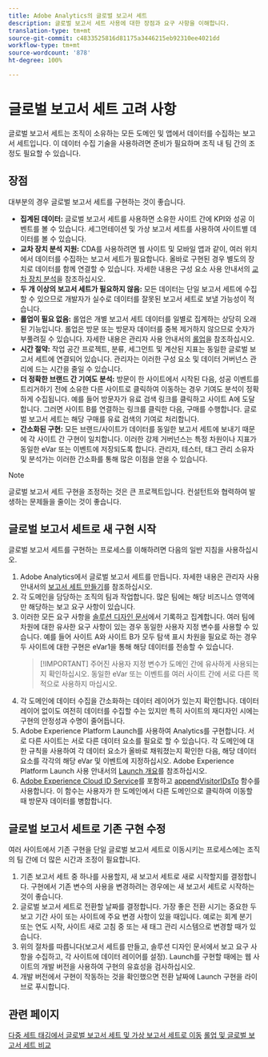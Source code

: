 ```yaml
---
title: Adobe Analytics의 글로벌 보고서 세트
description: 글로벌 보고서 세트 사용에 대한 장점과 요구 사항을 이해합니다.
translation-type: tm+mt
source-git-commit: c4833525816d81175a3446215eb92310ee4021dd
workflow-type: tm+mt
source-wordcount: '878'
ht-degree: 100%

---
```



# 글로벌 보고서 세트 고려 사항

글로벌 보고서 세트는 조직이 소유하는 모든 도메인 및 앱에서 데이터를 수집하는 보고서 세트입니다. 이 데이터 수집 기술을 사용하려면 준비가 필요하며 조직 내 팀 간의 조정도 필요할 수 있습니다.

## 장점

대부분의 경우 글로벌 보고서 세트를 구현하는 것이 좋습니다.

* **집계된 데이터:** 글로벌 보고서 세트를 사용하면 소유한 사이트 간에 KPI와 성공 이벤트를 볼 수 있습니다. 세그먼테이션 및 가상 보고서 세트를 사용하여 사이트별 데이터를 볼 수 있습니다.
* **교차 장치 분석 지원:** CDA를 사용하려면 웹 사이트 및 모바일 앱과 같이, 여러 위치에서 데이터를 수집하는 보고서 세트가 필요합니다. 올바로 구현된 경우 별도의 장치로 데이터를 함께 연결할 수 있습니다. 자세한 내용은 구성 요소 사용 안내서의 [교차 장치 분석](../../components/cda/cda-home.md)을 참조하십시오.
* **두 개 이상의 보고서 세트가 필요하지 않음:** 모든 데이터는 단일 보고서 세트에 수집할 수 있으므로 개발자가 실수로 데이터를 잘못된 보고서 세트로 보낼 가능성이 적습니다.
* **롤업이 필요 없음:** 롤업은 개별 보고서 세트 데이터를 일별로 집계하는 상당히 오래된 기능입니다. 롤업은 방문 또는 방문자 데이터를 중복 제거하지 않으므로 숫자가 부풀려질 수 있습니다. 자세한 내용은 관리자 사용 안내서의 [롤업](../../admin/c-manage-report-suites/rollup-report-suite.md)을 참조하십시오.
* **시간 절약:** 작업 공간 프로젝트, 분류, 세그먼트 및 계산된 지표는 동일한 글로벌 보고서 세트에 연결되어 있습니다. 관리자는 이러한 구성 요소 및 데이터 거버넌스 관리에 드는 시간을 줄일 수 있습니다.
* **더 정확한 브랜드 간 기여도 분석:** 방문이 한 사이트에서 시작된 다음, 성공 이벤트를 트리거하기 전에 소유한 다른 사이트로 클릭하여 이동하는 경우 기여도 분석이 정확하게 수집됩니다. 예를 들어 방문자가 유료 검색 링크를 클릭하고 사이트 A에 도달합니다. 그러면 사이트 B를 연결하는 링크를 클릭한 다음, 구매를 수행합니다. 글로벌 보고서 세트는 해당 구매를 유료 검색의 기여로 처리합니다.
* **간소화된 구현:** 모든 브랜드/사이트가 데이터를 동일한 보고서 세트에 보내기 때문에 각 사이트 간 구현이 일치합니다. 이러한 강제 거버넌스는 특정 차원이나 지표가 동일한 eVar 또는 이벤트에 저장되도록 합니다. 관리자, 테스터, 태그 관리 소유자 및 분석가는 이러한 간소화를 통해 많은 이점을 얻을 수 있습니다.

>[!NOTE]
>
>글로벌 보고서 세트 구현을 조정하는 것은 큰 프로젝트입니다. 컨설턴트와 협력하여 발생하는 문제들을 줄이는 것이 좋습니다.

## 글로벌 보고서 세트로 새 구현 시작

글로벌 보고서 세트를 구현하는 프로세스를 이해하려면 다음의 일반 지침을 사용하십시오.

1. Adobe Analytics에서 글로벌 보고서 세트를 만듭니다. 자세한 내용은 관리자 사용 안내서의 [보고서 세트 만들기](../../admin/admin-console/create-report-suite.md)를 참조하십시오.
2. 각 도메인을 담당하는 조직의 팀과 작업합니다. 많은 팀에는 해당 비즈니스 영역에만 해당하는 보고 요구 사항이 있습니다.
3. 이러한 모든 요구 사항을 [솔루션 디자인 문서](solution-design.md)에서 기록하고 집계합니다. 여러 팀에 차원에 대한 유사한 요구 사항이 있는 경우 동일한 사용자 지정 변수를 사용할 수 있습니다. 예를 들어 사이트 A와 사이트 B가 모두 탐색 표시 차원을 필요로 하는 경우 두 사이트에 대한 구현은 eVar1을 통해 해당 데이터를 전송할 수 있습니다.
   > [!IMPORTANT] 주어진 사용자 지정 변수가 도메인 간에 유사하게 사용되는지 확인하십시오. 동일한 eVar 또는 이벤트를 여러 사이트 간에 서로 다른 목적으로 사용하지 마십시오.
4. 각 도메인에 데이터 수집을 간소화하는 데이터 레이어가 있는지 확인합니다. 데이터 레이어 없이도 여전히 데이터를 수집할 수는 있지만 특히 사이트의 재디자인 시에는 구현의 안정성과 수명이 줄어듭니다.
5. Adobe Experience Platform Launch를 사용하여 Analytics를 구현합니다. 서로 다른 사이트는 서로 다른 데이터 요소를 필요로 할 수 있습니다. 각 도메인에 대한 규칙을 사용하여 각 데이터 요소가 올바로 채워졌는지 확인한 다음, 해당 데이터 요소를 각각의 해당 eVar 및 이벤트에 지정하십시오. Adobe Experience Platform Launch 사용 안내서의 [Launch 개요](https://docs.adobe.com/content/help/ko-KR/launch/using/overview.html)를 참조하십시오.
6. [Adobe Experience Cloud ID Service](https://docs.adobe.com/content/help/ko-KR/id-service/using/home.html)를 포함하고 [appendVisitorIDsTo](https://docs.adobe.com/content/help/ko-KR/id-service/using/id-service-api/methods/appendvisitorid.html) 함수를 사용합니다. 이 함수는 사용자가 한 도메인에서 다른 도메인으로 클릭하여 이동할 때 방문자 데이터를 병합합니다.

## 글로벌 보고서 세트로 기존 구현 수정

여러 사이트에서 기존 구현을 단일 글로벌 보고서 세트로 이동시키는 프로세스에는 조직의 팀 간에 더 많은 시간과 조정이 필요합니다.

1. 기존 보고서 세트 중 하나를 사용할지, 새 보고서 세트로 새로 시작할지를 결정합니다. 구현에서 기존 변수의 사용을 변경하려는 경우에는 새 보고서 세트로 시작하는 것이 좋습니다.
2. 글로벌 보고서 세트로 전환할 날짜를 결정합니다. 가장 좋은 전환 시기는 중요한 두 보고 기간 사이 또는 사이트에 주요 변경 사항이 있을 때입니다. 예로는 회계 분기 또는 연도 시작, 사이트 새로 고침 중 또는 새 태그 관리 시스템으로 변경할 때가 있습니다.
3. 위의 절차를 따릅니다(보고서 세트를 만들고, 솔루션 디자인 문서에서 보고 요구 사항을 수집하고, 각 사이트에 데이터 레이어를 설정). Launch를 구현할 때에는 웹 사이트의 개발 버전을 사용하여 구현의 유효성을 검사하십시오.
4. 개발 버전에서 구현이 작동하는 것을 확인했으면 전환 날짜에 Launch 구현을 라이브로 푸시합니다.

## 관련 페이지

[다중 세트 태깅에서 글로벌 보고서 세트 및 가상 보고서 세트로 이동](../../components/vrs/vrs-considerations.md)
[롤업 및 글로벌 보고서 세트 비교](../../admin/c-manage-report-suites/rollup-report-suite.md)
